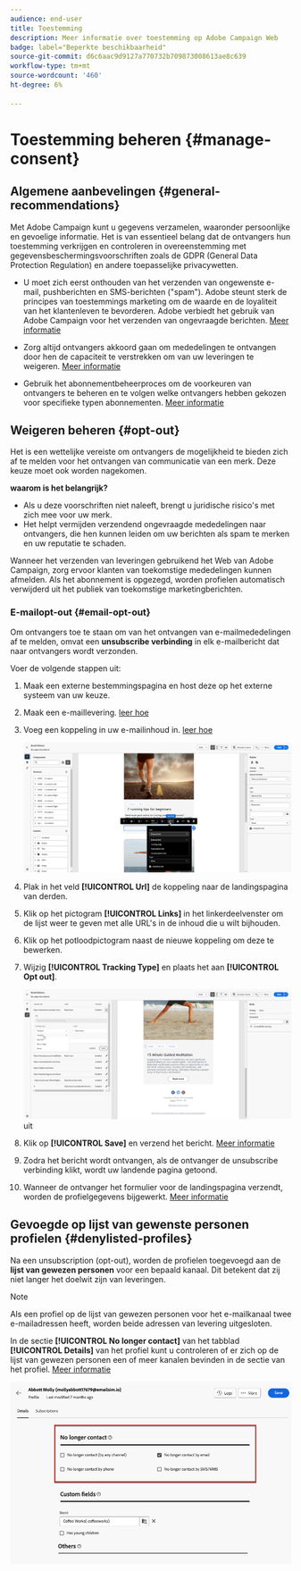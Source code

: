 ```yaml
---
audience: end-user
title: Toestemming
description: Meer informatie over toestemming op Adobe Campaign Web
badge: label="Beperkte beschikbaarheid"
source-git-commit: d6c6aac9d9127a770732b709873008613ae8c639
workflow-type: tm+mt
source-wordcount: '460'
ht-degree: 6%

---
```


# Toestemming beheren {#manage-consent}

## Algemene aanbevelingen {#general-recommendations}

Met Adobe Campaign kunt u gegevens verzamelen, waaronder persoonlijke en gevoelige informatie. Het is van essentieel belang dat de ontvangers hun toestemming verkrijgen en controleren in overeenstemming met gegevensbeschermingsvoorschriften zoals de GDPR (General Data Protection Regulation) en andere toepasselijke privacywetten.

* U moet zich eerst onthouden van het verzenden van ongewenste e-mail, pushberichten en SMS-berichten (&quot;spam&quot;). Adobe steunt sterk de principes van toestemmings marketing om de waarde en de loyaliteit van het klantenleven te bevorderen. Adobe verbiedt het gebruik van Adobe Campaign voor het verzenden van ongevraagde berichten. [Meer informatie](#denylisted-profiles)

* Zorg altijd ontvangers akkoord gaan om mededelingen te ontvangen door hen de capaciteit te verstrekken om van uw leveringen <!-- and keep honoring opt-out requests as quickly as possible--> te weigeren. [Meer informatie](#opt-out)

* Gebruik het abonnementbeheerproces om de voorkeuren van ontvangers te beheren en te volgen welke ontvangers hebben gekozen voor specifieke typen abonnementen. [Meer informatie](../../delivery/using/about-services-and-subscriptions.md)

## Weigeren beheren {#opt-out}

Het is een wettelijke vereiste om ontvangers de mogelijkheid te bieden zich af te melden voor het ontvangen van communicatie van een merk. Deze keuze moet ook worden nagekomen. <!--Learn more about the applicable legislation in the [Adobe Campaign Classic v7 documentation](https://experienceleague.adobe.com/docs/campaign-classic/using/getting-started/privacy/privacy-and-recommendations.html#privacy-regulations){target="_blank"}.-->

**waarom is het belangrijk?**

* Als u deze voorschriften niet naleeft, brengt u juridische risico&#39;s met zich mee voor uw merk.
* Het helpt vermijden verzendend ongevraagde mededelingen naar ontvangers, die hen kunnen leiden om uw berichten als spam te merken en uw reputatie te schaden.

Wanneer het verzenden van leveringen gebruikend het Web van Adobe Campaign, zorg ervoor klanten van toekomstige mededelingen kunnen afmelden. Als het abonnement is opgezegd, worden profielen automatisch verwijderd uit het publiek van toekomstige marketingberichten.

### E-mailopt-out {#email-opt-out}

Om ontvangers toe te staan om van het ontvangen van e-mailmededelingen af te melden, omvat een **unsubscribe verbinding** in elk e-mailbericht dat naar ontvangers wordt verzonden.

Voer de volgende stappen uit:

1. Maak een externe bestemmingspagina en host deze op het externe systeem van uw keuze.

1. Maak een e-maillevering. [ leer hoe ](../email/create-email.md)

1. Voeg een koppeling in uw e-mailinhoud in. [ leer hoe ](../email/message-tracking.md#insert-links)

   ![ verbinding van het Tussenvoegsel in e-mailinhoud ](../email/assets/message-tracking-insert-link.png)

1. Plak in het veld **[!UICONTROL Url]** de koppeling naar de landingspagina van derden.

1. Klik op het pictogram **[!UICONTROL Links]** in het linkerdeelvenster om de lijst weer te geven met alle URL&#39;s in de inhoud die u wilt bijhouden.

1. Klik op het potloodpictogram naast de nieuwe koppeling om deze te bewerken.

1. Wijzig **[!UICONTROL Tracking Type]** en plaats het aan **[!UICONTROL Opt out]**.

   ![ geef het volgen type voor opt-out ](../email/assets/message-tracking-edit-a-link.png) uit

1. Klik op **[!UICONTROL Save]** en verzend het bericht. [Meer informatie](../monitor/prepare-send.md)

1. Zodra het bericht wordt ontvangen, als de ontvanger de unsubscribe verbinding klikt, wordt uw landende pagina getoond.

1. Wanneer de ontvanger het formulier voor de landingspagina verzendt, worden de profielgegevens bijgewerkt. [Meer informatie](#denylisted-profiles)

<!--Any other option available such as one-click opt-out link or List-Unsubscribe (to include an unsubscribe link in the email header) to enable opt-out in a delivery?-->

## Gevoegde op lijst van gewenste personen profielen {#denylisted-profiles}

Na een unsubscription (opt-out), worden de profielen toegevoegd aan de **lijst van gewezen personen** voor een bepaald kanaal. Dit betekent dat zij niet langer het doelwit zijn van leveringen.

>[!NOTE]
>
>Als een profiel op de lijst van gewezen personen voor het e-mailkanaal twee e-mailadressen heeft, worden beide adressen van levering uitgesloten.

In de sectie **[!UICONTROL No longer contact]** van het tabblad **[!UICONTROL Details]** van het profiel kunt u controleren of er zich op de lijst van gewezen personen een of meer kanalen bevinden in de sectie  van het profiel. [Meer informatie](../audience/about-recipients.md#access)

![ de status van de lijst van gewezen personen van de controle in profieldetails ](assets/profile-no-longer-contact.png)

<!--Denylisted status on quarantine list

Additionally, when recipients report your message as spam, or reply to an SMS message with a keyword such as "STOP", their address or phone number is quarantined with the **[!UICONTROL Denylisted]** status. Their profile is updated accordingly.

QUESTION: When a user marks an email as spam, is the profile's No longer contact section also updated? Apparently no (not the same = quarantine vs denylist)

>[!NOTE]
>
>The **[!UICONTROL Denylisted]** status refers to the address only, the profile is not on the denylist, so that the user continues receiving SMS messages and push notifications.

Learn more about Feedback loops in the [Delivery Best Practices Guide](https://experienceleague.adobe.com/docs/deliverability-learn/deliverability-best-practice-guide/transition-process/infrastructure.html#feedback-loops){target="_blank"}.

Learn more on quarantine in the [Campaign v8 (client console) documentation](https://experienceleague.adobe.com/docs/campaign/campaign-v8/send/failures/quarantines.html#non-deliverable-bounces){target="_blank"}.-->